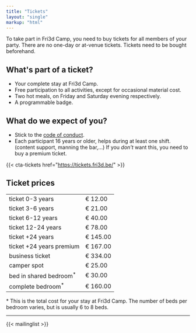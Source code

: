 ```yaml
---
title: "Tickets"
layout: "single"
markup: "html"
---
```


<div class="block--centered">
<p>
To take part in Fri3d Camp, you need to buy tickets for all members of your party. There are no one-day or at-venue tickets. Tickets need to be bought beforehand.
</p>
<h2>What's part of a ticket?</h2>
<ul>
	<li>Your complete stay at Fri3d Camp.</li>
	<li>Free participation to all activities, except for occasional material cost.</li>
	<li>Two hot meals, on Friday and Saturday evening respectively.</li>
	<li>A programmable badge.</li>
</ul>
<h2>What do we expect of you?</h2>
<ul>
	<li>Stick to the <a href="/deelnemen/excellent">code of conduct</a>.</li>
	<li>Each participant 16 years or older, helps during at least one shift. (content support, manning the bar,...) If you <em>don't</em> want this, you need to buy a premium ticket.</li>
</ul>
</div>

{{< cta-tickets href="https://tickets.fri3d.be/" >}}

<div class="block--centered centered" >
	<h2>Ticket prices</h2>
	<table class="centerme">
		<tr><td>ticket 0-3 years</td><td>€ 12.00</td></tr>
		<tr><td>ticket 3-6 years</td><td>€ 21.00</td></tr>
		<tr><td>ticket 6-12 years</td><td>€ 40.00</td></tr>
		<tr><td>ticket 12-24 years</td><td>€ 78.00</td></tr>
		<tr><td>ticket +24 years</td><td>€ 145.00</td></tr>
		<tr><td>ticket +24 years premium</td><td>€ 167.00</td></tr>
		<tr><td>business ticket</td><td>€ 334.00</td></tr>
		<tr><td>camper spot</td><td>€ 25.00</td></tr>
		<tr><td>bed in shared bedroom<sup>*</sup></td><td>€ 30.00</td></tr>
		<tr><td>complete bedroom<sup>*</sup></td><td>€ 160.00</td></tr>
	</table>
</div>
<div class="block--centered" >
	<p>
	* This is the total cost for your stay at Fri3d Camp. The number of beds per bedroom varies, but is usually 6 to 8 beds.
	</p>
</div>

<a name="mailinglist"></a>
<hr class="gridrule" />

<div class="block--centered">
{{< mailinglist >}}
</div>